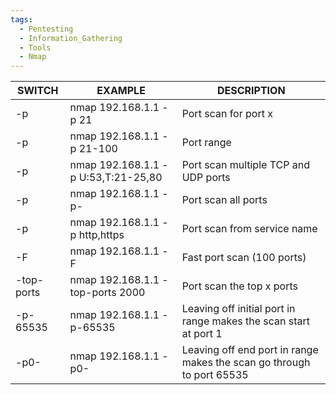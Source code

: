 ```yaml
---
tags:
  - Pentesting
  - Information_Gathering
  - Tools
  - Nmap
---
```

| **SWITCH** | **EXAMPLE**                         | ******DESCRIPTION******                                                    |
| ---------- | ----------------------------------- | -------------------------------------------------------------------------- |
| -p         | nmap 192.168.1.1 -p 21              | Port scan for port x                                                       |
| -p         | nmap 192.168.1.1 -p 21-100          | Port range                                                                 |
| -p         | nmap 192.168.1.1 -p U:53,T:21-25,80 | Port scan multiple TCP and UDP ports                                       |
| -p         | nmap 192.168.1.1 -p-                | Port scan all ports                                                        |
| -p         | nmap 192.168.1.1 -p http,https      | Port scan from service name                                                |
| -F         | nmap 192.168.1.1 -F                 | Fast port scan (100 ports)                                                 |
| -top-ports | nmap 192.168.1.1 -top-ports 2000    | Port scan the top x ports                                                  |
| -p-65535   | nmap 192.168.1.1 -p-65535           | Leaving off initial port in range makes the scan start at port 1           |
| -p0-       | nmap 192.168.1.1 -p0-               | Leaving off end port in range  <br>makes the scan go through to port 65535 |